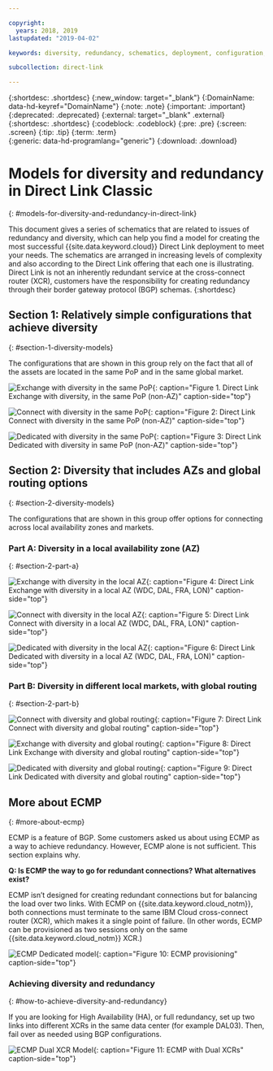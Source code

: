 ```yaml
---

copyright:
  years: 2018, 2019
lastupdated: "2019-04-02"

keywords: diversity, redundancy, schematics, deployment, configuration, global routing, ECMP, Dual XCRs, model

subcollection: direct-link

---
```


{:shortdesc: .shortdesc}
{:new_window: target="_blank"}
{:DomainName: data-hd-keyref="DomainName"}
{:note: .note}
{:important: .important}
{:deprecated: .deprecated}
{:external: target="_blank" .external}
{:shortdesc: .shortdesc}
{:codeblock: .codeblock}
{:pre: .pre}
{:screen: .screen}
{:tip: .tip}
{:term: .term}  
{:generic: data-hd-programlang="generic"}
{:download: .download}  

# Models for diversity and redundancy in Direct Link Classic
{: #models-for-diversity-and-redundancy-in-direct-link}

This document gives a series of schematics that are related to issues of redundancy and diversity, which can help you find a model for creating the most successful {{site.data.keyword.cloud}} Direct Link deployment to meet your needs. The schematics are arranged in increasing levels of complexity and also according to the Direct Link offering that each one is illustrating. Direct Link is not an inherently redundant service at the cross-connect router (XCR), customers have the responsibility for creating redundancy through their border gateway protocol (BGP) schemas.
{:shortdesc}

## Section 1: Relatively simple configurations that achieve diversity
{: #section-1-diversity-models}

The configurations that are shown in this group rely on the fact that all of the assets are located in the same PoP and in the same global market.


![Exchange with diversity in the same PoP](/images/exchange-diversity-same-pop.png "Exchange with diversity in the same PoP"){: caption="Figure 1. Direct Link Exchange with diversity, in the same PoP (non-AZ)" caption-side="top"}

![Connect with diversity in the same PoP](/images/connect-diversity-same-pop.png "Connect with diversity in the same PoP"){: caption="Figure 2: Direct Link Connect with diversity in the same PoP (non-AZ)" caption-side="top"}

![Dedicated with diversity in the same PoP](/images/dedicated-diversity-same-pop.png "Dedicated with diversity in the same PoP"){: caption="Figure 3: Direct Link Dedicated with diversity in same PoP (non-AZ)" caption-side="top"}

## Section 2: Diversity that includes AZs and global routing options
{: #section-2-diversity-models}

The configurations that are shown in this group offer options for connecting across local availability zones and markets.

### Part A: Diversity in a local availability zone (AZ)
{: #section-2-part-a}

![Exchange with diversity in the local AZ](/images/exchange-diversity-local-az.png "Exchange with diversity in the local AZ"){: caption="Figure 4: Direct Link Exchange with diversity in a local AZ (WDC, DAL, FRA, LON)" caption-side="top"}

![Connect with diversity in the local AZ](/images/connect-diversity-local-az.png "Connect with diversity in the local AZ"){: caption="Figure 5: Direct Link Connect with diversity in a local AZ (WDC, DAL, FRA, LON)" caption-side="top"}

![Dedicated with diversity in the local AZ](/images/dedicated-diversity-local-az.png "Dedicated with diversity in the local AZ"){: caption="Figure 6: Direct Link Dedicated with diversity in a local AZ (WDC, DAL, FRA, LON)" caption-side="top"}

### Part B: Diversity in different local markets, with global routing
{: #section-2-part-b}

![Connect with diversity and global routing](/images/connect-diversity-global.png "Connect with diversity and global routing"){: caption="Figure 7: Direct Link Connect with diversity and global routing" caption-side="top"}

![Exchange with diversity and global routing](/images/exchange-diversity-global.png "Exchange with diversity and global routing"){: caption="Figure 8: Direct Link Exchange with diversity and global routing" caption-side="top"}

![Dedicated with diversity and global routing](/images/dedicated-diversity-global.png "Dedicated with diversity and global routing"){: caption="Figure 9: Direct Link Dedicated with diversity and global routing" caption-side="top"}

## More about ECMP
{: #more-about-ecmp}

ECMP is a feature of BGP. Some customers asked us about using ECMP as a way to achieve redundancy. However, ECMP alone is not sufficient. This section explains why.

**Q: Is ECMP the way to go for redundant connections? What alternatives exist?**

ECMP isn’t designed for creating redundant connections but for balancing the load over two links. With ECMP on {{site.data.keyword.cloud_notm}}, both connections must terminate to the same IBM Cloud cross-connect router (XCR), which makes it a single point of failure. (In other words, ECMP can be provisioned as two sessions only on the same {{site.data.keyword.cloud_notm}} XCR.)

![ECMP Dedicated model](/images/ecmp-without-diversity.png "ECMP Dedicated model"){: caption="Figure 10: ECMP provisioning" caption-side="top"}

### Achieving diversity and redundancy
{: #how-to-achieve-diversity-and-redundancy}

If you are looking for High Availability (HA), or full redundancy, set up two links into different XCRs in the same data center (for example DAL03). Then, fail over as needed using BGP configurations.

![ECMP Dual XCR Model](/images/ecmp-with-diversity.png "ECMP Dual XCR Model"){: caption="Figure 11: ECMP with Dual XCRs" caption-side="top"}
